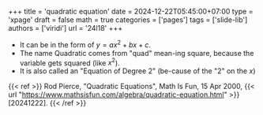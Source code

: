 +++
title = 'quadratic equation'
date = 2024-12-22T05:45:00+07:00
type = 'xpage'
draft = false
math = true
categories = ['pages']
tags = ['slide-lib']
authors = ['viridi']
url = '24l18'
+++
<!--more-->

+ It can be in the form of $y = ax^2 + bx + c$.
+ The name Quadratic comes from "quad" mean-ing square, because the variable gets squared (like $x^2$).
+ It is also called an "Equation of Degree 2" (be-cause of the "2" on the $x$)

{{< ref >}}
Rod Pierce, "Quadratic Equations", Math Is Fun, 15 Apr 2000, {{< url "https://www.mathsisfun.com/algebra/quadratic-equation.html" >}} [20241222].
{{< /ref >}}
